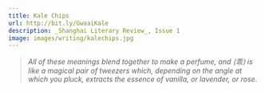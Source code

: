 ```yaml
---
title: Kale Chips
url: http://bit.ly/GwaaiKale
description: _Shanghai Literary Review_, Issue 1
image: images/writing/kalechips.jpg
---
```

> _All of these meanings blend together to make a perfume, and ⟨乖⟩ is like a magical pair of tweezers which, depending on the angle at which you pluck, extracts the essence of vanilla, or lavender, or rose._